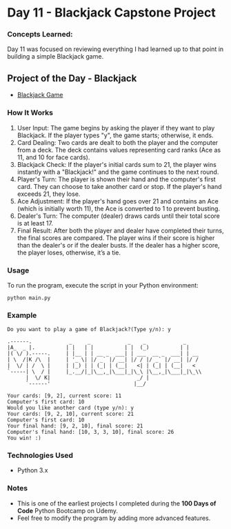 
# Day 11 - Blackjack Capstone Project

### Concepts Learned: 
Day 11 was focused on reviewing everything I had learned up to that point in building a simple Blackjack game.

## Project of the Day - Blackjack
- [Blackjack Game](Day11/main.py)

### How It Works

1. User Input: The game begins by asking the player if they want to play Blackjack. If the player types "y", the game starts; otherwise, it ends.
2. Card Dealing: Two cards are dealt to both the player and the computer from a deck. The deck contains values representing card ranks (Ace as 11, and 10 for face cards).
3. Blackjack Check: If the player's initial cards sum to 21, the player wins instantly with a "Blackjack!" and the game continues to the next round.
4. Player's Turn: The player is shown their hand and the computer's first card. They can choose to take another card or stop. If the player's hand exceeds 21, they lose.
5. Ace Adjustment: If the player's hand goes over 21 and contains an Ace (which is initially worth 11), the Ace is converted to 1 to prevent busting.
6. Dealer's Turn: The computer (dealer) draws cards until their total score is at least 17.
7. Final Result: After both the player and dealer have completed their turns, the final scores are compared. The player wins if their score is higher than the dealer's or if the dealer busts. If the dealer has a higher score, the player loses, otherwise, it’s a tie.

### Usage

To run the program, execute the script in your Python environment:

```
python main.py
```

### Example

```
Do you want to play a game of Blackjack?(Type y/n): y

.------.            _     _            _    _            _    
|A_  _ |.          | |   | |          | |  (_)          | |   
|( \/ ).-----.     | |__ | | __ _  ___| | ___  __ _  ___| | __
| \  /|K /\  |     | '_ \| |/ _` |/ __| |/ / |/ _` |/ __| |/ /
|  \/ | /  \ |     | |_) | | (_| | (__|   <| | (_| | (__|   < 
`-----| \  / |     |_.__/|_|\__,_|\___|_|\_\ |\__,_|\___|_|\_\\
      |  \/ K|                            _/ |                
      `------'                           |__/           

Your cards: [9, 2], current score: 11
Computer's first card: 10
Would you like another card (type y/n): y
Your cards: [9, 2, 10], current score: 21
Computer's first card: 10
Your final hand: [9, 2, 10], final score: 21
Computer's final hand: [10, 3, 3, 10], final score: 26
You win! :)
```

### Technologies Used
- Python 3.x

### Notes

- This is one of the earliest projects I completed during the **100 Days of Code** Python Bootcamp on Udemy.
- Feel free to modify the program by adding more advanced features.